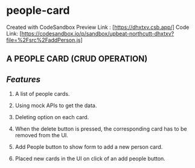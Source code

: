 # people-card
Created with CodeSandbox
Preview Link : [https://dhxtxv.csb.app/] 
Code Link: [https://codesandbox.io/p/sandbox/upbeat-northcutt-dhxtxv?file=%2Fsrc%2FaddPerson.js]

## A PEOPLE CARD (CRUD OPERATION) 
## _Features_
1. A list of people cards.

2. Using mock APIs to get the data.

3. Deleting option on each card.

4. When the delete button is pressed, the corresponding card has to be removed from the UI.

5. Add People button to show form to add a new person card.

6. Placed new cards in the UI on click of an add people button.
